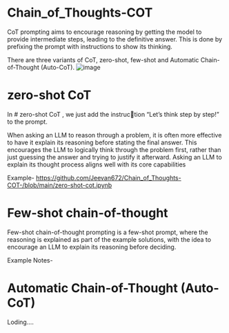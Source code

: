 # Chain_of_Thoughts-COT

CoT prompting aims to encourage reasoning by getting the model to provide intermediate steps, 
leading to the definitive answer. This is done by prefixing the prompt with instructions to show 
its thinking.

There are three variants of CoT, zero-shot, few-shot and Automatic Chain-of-Thought (Auto-CoT).
![image](https://github.com/Jeevan672/Chain_of_Thoughts-COT-/assets/88030873/b5631f04-6f49-4d65-87a1-c88b5aa1bc57)

# zero-shot CoT

In # zero-shot CoT , we just add the instruction “Let’s think step by step!” to the prompt.

When asking an LLM to reason through a problem, it is often more effective to have it explain its 
reasoning before stating the final answer. This encourages the LLM to logically think through 
the problem first, rather than just guessing the answer and trying to justify it afterward. Asking
an LLM to explain its thought process aligns well with its core capabilities

Example- https://github.com/Jeevan672/Chain_of_Thoughts-COT-/blob/main/zero-shot-cot.ipynb

# Few-shot chain-of-thought

Few-shot chain-of-thought prompting is a few-shot prompt, where the reasoning is explained 
as part of the example solutions, with the idea to encourage an LLM to explain its reasoning 
before deciding.

Example Notes-


# Automatic Chain-of-Thought (Auto-CoT)

Loding....


